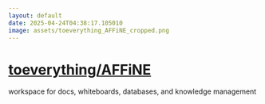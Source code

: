 ```yaml
---
layout: default
date: 2025-04-24T04:38:17.105010
image: assets/toeverything_AFFiNE_cropped.png
---
```


# [toeverything/AFFiNE](https://github.com/toeverything/AFFiNE)

workspace for docs, whiteboards, databases, and knowledge management
